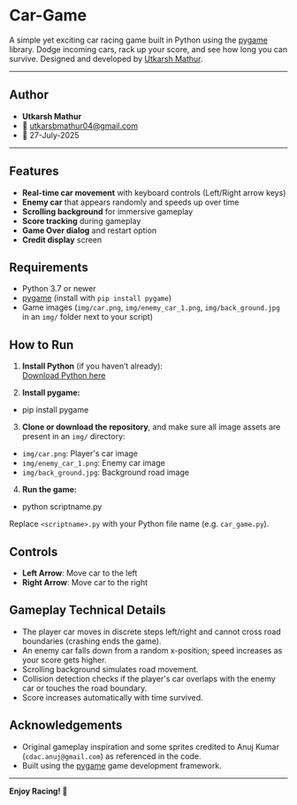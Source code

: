 # Car-Game

A simple yet exciting car racing game built in Python using the [pygame](https://pygame.org/) library. Dodge incoming cars, rack up your score, and see how long you can survive. Designed and developed by [Utkarsh Mathur](mailto:utkarshbmathur04@gmail.com).

---

## Author

- **Utkarsh Mathur**
- 📧 utkarsbmathur04@gmail.com
- 📆 27-July-2025

---

## Features

- **Real-time car movement** with keyboard controls (Left/Right arrow keys)
- **Enemy car** that appears randomly and speeds up over time
- **Scrolling background** for immersive gameplay
- **Score tracking** during gameplay
- **Game Over dialog** and restart option
- **Credit display** screen

## Requirements

- Python 3.7 or newer
- [pygame](https://pygame.org/) (install with `pip install pygame`)
- Game images (`img/car.png`, `img/enemy_car_1.png`, `img/back_ground.jpg` in an `img/` folder next to your script)

## How to Run

1. **Install Python** (if you haven’t already):  
   [Download Python here](https://www.python.org/downloads/)

2. **Install pygame:**
- pip install pygame


3. **Clone or download the repository**, and make sure all image assets are present in an `img/` directory:
 - `img/car.png`: Player's car image
 - `img/enemy_car_1.png`: Enemy car image
 - `img/back_ground.jpg`: Background road image

4. **Run the game:**
- python scriptname.py

Replace `<scriptname>.py` with your Python file name (e.g. `car_game.py`).

## Controls

- **Left Arrow**: Move car to the left
- **Right Arrow**: Move car to the right

## Gameplay Technical Details

- The player car moves in discrete steps left/right and cannot cross road boundaries (crashing ends the game).
- An enemy car falls down from a random x-position; speed increases as your score gets higher.
- Scrolling background simulates road movement.
- Collision detection checks if the player's car overlaps with the enemy car or touches the road boundary.
- Score increases automatically with time survived.

## Acknowledgements

- Original gameplay inspiration and some sprites credited to Anuj Kumar (`cdac.anuj@gmail.com`) as referenced in the code.
- Built using the [pygame](https://pygame.org/) game development framework.

---

**Enjoy Racing! 🚗**
